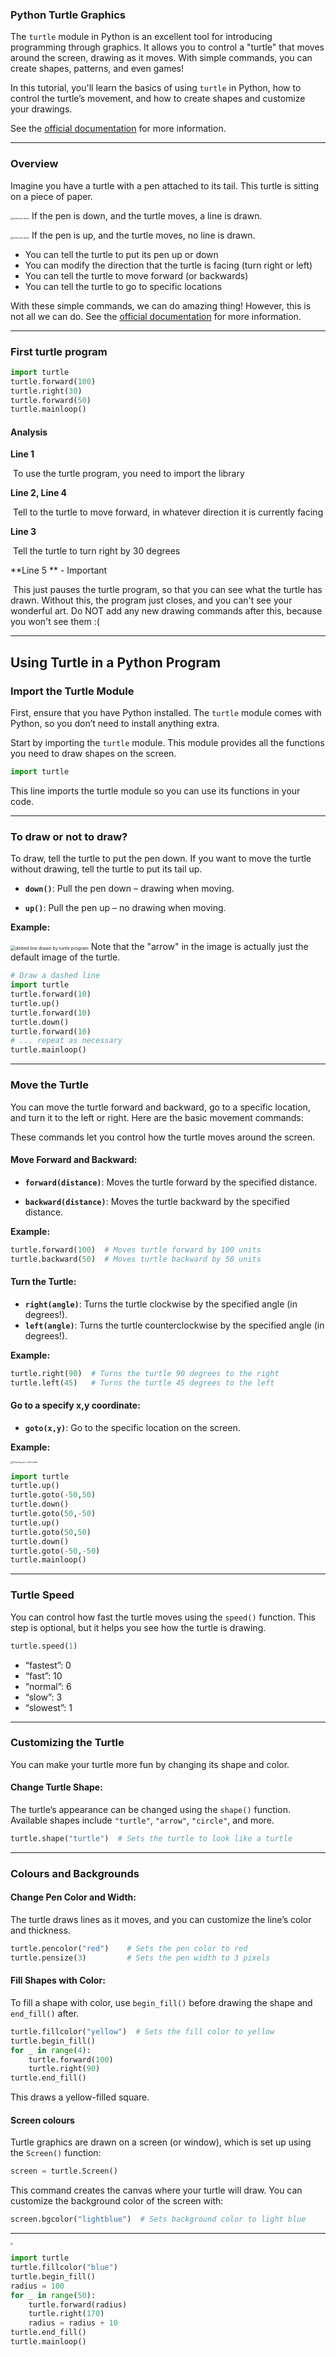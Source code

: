 ### Python Turtle Graphics

The `turtle` module in Python is an excellent tool for introducing programming through graphics. It allows you to control a "turtle" that moves around the screen, drawing as it moves. With simple commands, you can create shapes, patterns, and even games!

In this tutorial, you'll learn the basics of using `turtle` in Python, how to control the turtle’s movement, and how to create shapes and customize your drawings.

See the [official documentation](https://docs.python.org/3/library/turtle.html) for more information.

----

### Overview

Imagine you have a turtle with a pen attached to its tail.  This turtle is sitting on a piece of paper.  

<img src="Images/turtle_pen_down.png" alt="turtle pen down" style="zoom:25%;" /> If the pen is down, and the turtle moves, a line is drawn.

<img src="Images/turtle_pen_up.png" alt="turtle pen down" style="zoom:25%;" /> If the pen is up, and the turtle moves, no line is drawn.

* You can tell the turtle to put its pen up or down
* You can modify the direction that the turtle is facing (turn right or left)
* You can tell the turtle to move forward (or backwards)
* You can tell the turtle to go to specific locations

With these simple commands, we can do amazing thing!  However, this is not all we can do.  See the [official documentation](https://docs.python.org/3/library/turtle.html) for more information.


------
### First turtle program

```python
import turtle
turtle.forward(100)
turtle.right(30)
turtle.forward(50)
turtle.mainloop()
```

#### Analysis

**Line 1**

​	To use the turtle program, you need to import the library

**Line 2, Line 4**

​	Tell to the turtle to move forward, in whatever direction it is currently facing

**Line 3**

​	Tell the turtle to turn right by 30 degrees

**Line 5 ** - Important

​	This just pauses the turtle program, so that you can see what the turtle has drawn.  Without this, the program just closes, and you can't see your wonderful art.  Do NOT add any new drawing commands after this, because you won't see them :(

------



## Using Turtle in a Python Program

### Import the Turtle Module

First, ensure that you have Python installed. The `turtle` module comes with Python, so you don’t need to install anything extra.

Start by importing the `turtle` module. This module provides all the functions you need to draw shapes on the screen.

```python
import turtle
```

This line imports the turtle module so you can use its functions in your code.

------

### To draw or not to draw?

To draw, tell the turtle to put the pen down.  If you want to move the turtle without drawing, tell the turtle to put its tail up.

- **`down()`**: Pull the pen down – drawing when moving.

- **`up()`**: Pull the pen up – no drawing when moving.

  

**Example:**

<img src="Images/turtle_dotted_line.png" alt="dotted line drawn by turtle program" style="zoom:50%;" />  Note that the "arrow" in the image is actually just the default image of the turtle.

```python
# Draw a dashed line
import turtle
turtle.forward(10)
turtle.up()
turtle.forward(10)
turtle.down()
turtle.forward(10)
# ... repeat as necessary
turtle.mainloop()
```



------

### Move the Turtle

You can move the turtle forward and backward, go to a specific location, and turn it to the left or right. Here are the basic movement commands:

These commands let you control how the turtle moves around the screen.

#### Move Forward and Backward:

- **`forward(distance)`**: Moves the turtle forward by the specified distance.

- **`backward(distance)`**: Moves the turtle backward by the specified distance.

  

**Example:**

```python
turtle.forward(100)  # Moves turtle forward by 100 units
turtle.backward(50)  # Moves turtle backward by 50 units
```

#### Turn the Turtle:

- **`right(angle)`**: Turns the turtle clockwise by the specified angle (in degrees!).
- **`left(angle)`**: Turns the turtle counterclockwise by the specified angle (in degrees!).

**Example:**

```python
turtle.right(90)  # Turns the turtle 90 degrees to the right
turtle.left(45)   # Turns the turtle 45 degrees to the left
```

#### Go to a specify x,y coordinate:

- **`goto(x,y)`**: Go to the specific location on the screen.

**Example:**

<img src="Images/turtle_x.png" alt="Drawing an x with turtle" style="zoom:25%;" />

```python
import turtle
turtle.up()
turtle.goto(-50,50)
turtle.down()
turtle.goto(50,-50)
turtle.up()
turtle.goto(50,50)
turtle.down()
turtle.goto(-50,-50)
turtle.mainloop()
```




------

### Turtle Speed 

You can control how fast the turtle moves using the `speed()` function. This step is optional, but it helps you see how the turtle is drawing.

```python
turtle.speed(1)
```

- “fastest”: 0
- “fast”: 10
- “normal”: 6
- “slow”: 3
- “slowest”: 1

------

### Customizing the Turtle

You can make your turtle more fun by changing its shape and color.

#### Change Turtle Shape:

The turtle’s appearance can be changed using the `shape()` function. Available shapes include `"turtle"`, `"arrow"`, `"circle"`, and more.

```python
turtle.shape("turtle")  # Sets the turtle to look like a turtle
```

-----

### Colours and Backgrounds



#### Change Pen Color and Width:

The turtle draws lines as it moves, and you can customize the line’s color and thickness.

```python
turtle.pencolor("red")    # Sets the pen color to red
turtle.pensize(3)         # Sets the pen width to 3 pixels
```



#### Fill Shapes with Color:

To fill a shape with color, use `begin_fill()` before drawing the shape and `end_fill()` after.

```python
turtle.fillcolor("yellow")  # Sets the fill color to yellow
turtle.begin_fill()
for _ in range(4):
    turtle.forward(100)
    turtle.right(90)
turtle.end_fill()
```

This draws a yellow-filled square.



#### Screen colours

Turtle graphics are drawn on a screen (or window), which is set up using the `Screen()` function:

```python
screen = turtle.Screen()
```

This command creates the canvas where your turtle will draw. You can customize the background color of the screen with:

```python
screen.bgcolor("lightblue")  # Sets background color to light blue
```



------

<img src="Images/turtle_star_with_colour.png" style="zoom:25%;" />

```python
import turtle
turtle.fillcolor("blue")
turtle.begin_fill()
radius = 100
for _ in range(50):
    turtle.forward(radius)
    turtle.right(170)
    radius = radius + 10
turtle.end_fill()
turtle.mainloop()
```

 
